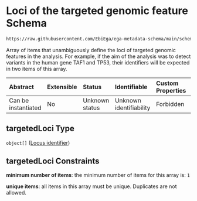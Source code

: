 # Loci of the targeted genomic feature Schema

```txt
https://raw.githubusercontent.com/EbiEga/ega-metadata-schema/main/schemas/EGA.analysis.json#/properties/targetedLoci
```

Array of items that unambiguously define the loci of targeted genomic features in the analysis. For example, if the aim of the analysis was to detect variants in the human gene TAF1 and TP53, their identifiers will be expected in two items of this array.

| Abstract            | Extensible | Status         | Identifiable            | Custom Properties | Additional Properties | Access Restrictions | Defined In                                                                       |
| :------------------ | :--------- | :------------- | :---------------------- | :---------------- | :-------------------- | :------------------ | :------------------------------------------------------------------------------- |
| Can be instantiated | No         | Unknown status | Unknown identifiability | Forbidden         | Forbidden             | none                | [EGA.analysis.json\*](../../../schemas/EGA.analysis.json "open original schema") |

## targetedLoci Type

`object[]` ([Locus identifier](ega-4-defs-locus-identifier.md))

## targetedLoci Constraints

**minimum number of items**: the minimum number of items for this array is: `1`

**unique items**: all items in this array must be unique. Duplicates are not allowed.
